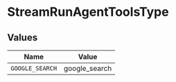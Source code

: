 # StreamRunAgentToolsType


## Values

| Name            | Value           |
| --------------- | --------------- |
| `GOOGLE_SEARCH` | google_search   |